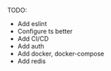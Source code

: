 TODO:
- Add eslint
- Configure ts better
- Add CI/CD
- Add auth
- Add docker, docker-compose
- Add redis